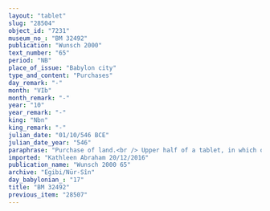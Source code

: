 ```yaml
---
layout: "tablet"
slug: "28504"
object_id: "7231"
museum_no_: "BM 32492"
publication: "Wunsch 2000"
text_number: "65"
period: "NB"
place_of_issue: "Babylon city"
type_and_content: "Purchases"
day_remark: "-"
month: "VIb"
month_remark: "-"
year: "10"
year_remark: "-"
king: "Nbn"
king_remark: "-"
julian_date: "01/10/546 BCE"
julian_date_year: "546"
paraphrase: "Purchase of land.<br /> Upper half of a tablet, in which only the first lines recording information on the type and surface of the purchased land are preserved. The deal concerns 0;0.4.0.9 Kor (1867,5 m<sup>2</sup>) of agricultural land (<em>zēru</em>) located in the open country (<em>eqel ṣēri</em>): it is a cultivated date garden (<em>kir&ucirc; gi&scaron;immarē zaqpi</em>) bearing fruit (<em>iṣṣi bilti</em>), located in the meadowland (<em>ugāru</em>) of the Bitqu-&scaron;a-Ile&rsquo;&rsquo;i-Bēl in front of the Zababa Gate in the district (<em>pīhatu</em>) of Babylon. Its upper long side in the West, whose length is lost in a lacuna, borders on (the property of) <strong>A</strong>, the lower side, also of an unknown length, borders on another property of someone whose name is lost. Rest of the text broken. 5 witnesses (names lost) and the scribe. The reading of <strong>A</strong>&rsquo;s name is not certain, since the proper name is lost in a lacuna: the identification is suggested on the basis of his father&#39;s name.<br /> &nbsp;<br /> <strong>A</strong> = Rēmūt?/Kurbanni-Marduk//Ea-eppe&scaron;-ilī"
imported: "Kathleen Abraham 20/12/2016"
publication_name: "Wunsch 2000 65"
archive: "Egibi/Nūr-Sîn"
day_babylonian_: "17"
title: "BM 32492"
previous_item: "28507"
---
```

